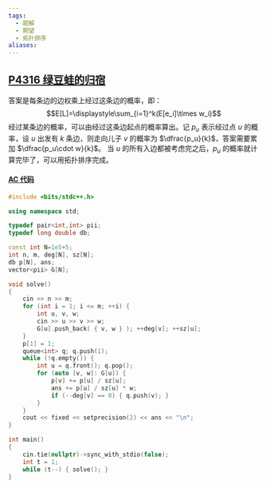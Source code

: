```yaml
---
tags:
  - 题解
  - 期望
  - 拓扑排序
aliases:
---
```

## [P4316 绿豆蛙的归宿](https://www.luogu.com.cn/problem/P4316)

答案是每条边的边权乘上经过这条边的概率，即：
$$E[L]=\displaystyle\sum_{i=1}^k(E[e_i]\times w_i)$$
经过某条边的概率，可以由经过这条边起点的概率算出。记 $p_u$ 表示经过点 $u$ 的概率，设 $u$ 出发有 $k$ 条边，则走向儿子 $v$ 的概率为 $\dfrac{p_u}{k}$，答案需要累加 $\dfrac{p_u\cdot w}{k}$。
当 $u$ 的所有入边都被考虑完之后，$p_u$ 的概率就计算完毕了，可以用拓扑排序完成。

#### [AC 代码](https://www.luogu.com.cn/record/202966747)

```cpp
#include <bits/stdc++.h>

using namespace std;

typedef pair<int,int> pii;
typedef long double db;

const int N=1e5+5;
int n, m, deg[N], sz[N];
db p[N], ans;
vector<pii> G[N];

void solve()
{
    cin >> n >> m;
    for (int i = 1; i <= m; ++i) {
        int u, v, w;
        cin >> u >> v >> w;
        G[u].push_back( { v, w } ); ++deg[v]; ++sz[u];
    }
    p[1] = 1;
    queue<int> q; q.push(1);
    while (!q.empty()) {
        int u = q.front(); q.pop();
        for (auto [v, w]: G[u]) {
            p[v] += p[u] / sz[u];
            ans += p[u] / sz[u] * w;
            if (--deg[v] == 0) { q.push(v); }
        }
    }
    cout << fixed << setprecision(2) << ans << "\n";
}

int main()
{
	cin.tie(nullptr)->sync_with_stdio(false);
	int t = 1;
	while (t--) { solve(); }
}
```
